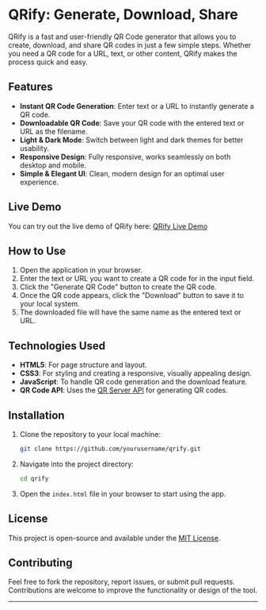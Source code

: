 # QRify: Generate, Download, Share

QRify is a fast and user-friendly QR Code generator that allows you to create, download, and share QR codes in just a few simple steps. Whether you need a QR code for a URL, text, or other content, QRify makes the process quick and easy.

## Features

- **Instant QR Code Generation**: Enter text or a URL to instantly generate a QR code.
- **Downloadable QR Code**: Save your QR code with the entered text or URL as the filename.
- **Light & Dark Mode**: Switch between light and dark themes for better usability.
- **Responsive Design**: Fully responsive, works seamlessly on both desktop and mobile.
- **Simple & Elegant UI**: Clean, modern design for an optimal user experience.

## Live Demo

You can try out the live demo of QRify here: [QRify Live Demo](https://yashrajgithub.github.io/QRify-QR-code-generator/)

## How to Use

1. Open the application in your browser.
2. Enter the text or URL you want to create a QR code for in the input field.
3. Click the "Generate QR Code" button to create the QR code.
4. Once the QR code appears, click the "Download" button to save it to your local system.
5. The downloaded file will have the same name as the entered text or URL.

## Technologies Used

- **HTML5**: For page structure and layout.
- **CSS3**: For styling and creating a responsive, visually appealing design.
- **JavaScript**: To handle QR code generation and the download feature.
- **QR Code API**: Uses the [QR Server API](https://goqr.me/api/) for generating QR codes.

## Installation

1. Clone the repository to your local machine:
    ```bash
    git clone https://github.com/yourusername/qrify.git
    ```

2. Navigate into the project directory:
    ```bash
    cd qrify
    ```

3. Open the `index.html` file in your browser to start using the app.

## License

This project is open-source and available under the [MIT License](LICENSE).

## Contributing

Feel free to fork the repository, report issues, or submit pull requests. Contributions are welcome to improve the functionality or design of the tool.

---
